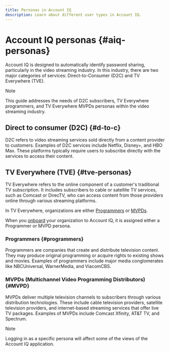 ```yaml
---
title: Personas in Account IQ
description: Learn about different user types in Account IQ.
---
```

# Account IQ personas {#aiq-personas}

Account IQ is designed to automatically identify password sharing, particularly in the video streaming industry. In this industry, there are two major categories of services: Direct-to-Consumer (D2C) and TV Everywhere (TVE).

>[!NOTE]
>
>This guide addresses the needs of D2C subscribers, TV Everywhere programmers, and TV Everywhere MVPDs personas within the video streaming industry.


## Direct to consumer (D2C) {#d-to-c}

D2C refers to video streaming services sold directly from a content provider to customers. Examples of D2C services include Netflix, Disney+, and HBO Max. These platforms typically require users to subscribe directly with the services to access their content.

## TV Everywhere (TVE) {#tve-personas}

TV Everywhere refers to the online component of a customer's traditional TV subscription. It includes subscribers to cable or satellite TV services, such as Comcast or DirecTV, who can access content from those providers online through various streaming platforms. 

In TV Everywhere, organizations are either [Programmers](/help/accountiq/product-concepts.md#programmer-def) or [MVPDs](/help/accountiq/product-concepts.md#mvpd-def). 

When you [onboard](/help/accountiq/get-started.md) your organization to Account IQ, it is assigned either a Programmer or MVPD persona. 

### Programmers {#programmers}

Programmers are companies that create and distribute television content. They may produce original programming or acquire rights to existing shows and movies. Examples of programmers include major media conglomerates like NBCUniversal, WarnerMedia, and ViacomCBS.

### MVPDs (Multichannel Video Programming Distributors) {#MVPD}

MVPDs deliver multiple television channels to subscribers through various distribution technologies. These include cable television providers, satellite television providers, and internet-based streaming services that offer live TV packages. Examples of MVPDs include Comcast Xfinity, AT&T TV, and Spectrum.

>[!NOTE]
>
> Logging in as a specific persona will affect some of the views of the Account IQ application.




